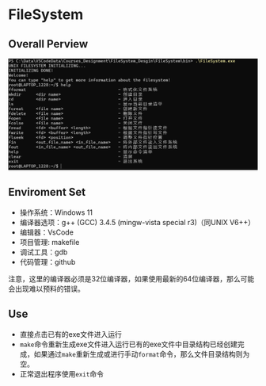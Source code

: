 # FileSystem
## Overall Perview
![img](./data/overall.png)
## Enviroment Set
* 操作系统：Windows 11
* 编译器选项：g++ (GCC) 3.4.5 (mingw-vista special r3)（同UNIX V6++）
* 编辑器：VsCode
* 项目管理: makefile
* 调试工具：gdb
* 代码管理：github

注意，这里的编译器必须是32位编译器，如果使用最新的64位编译器，那么可能会出现难以预料的错误。

## Use
* 直接点击已有的exe文件进入运行
* `make`命令重新生成exe文件进入运行已有的exe文件中目录结构已经创建完成，如果通过`make`重新生成或进行手动`format`命令，那么文件目录结构则为空。
* 正常退出程序使用`exit`命令